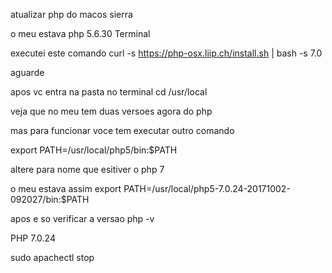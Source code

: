 atualizar php do macos sierra

o meu estava php 5.6.30
Terminal

executei este comando
curl -s https://php-osx.liip.ch/install.sh | bash -s 7.0

aguarde

apos vc entra na pasta no terminal 
cd /usr/local

veja que no meu tem duas versoes agora do php

mas para funcionar voce tem executar outro comando

export PATH=/usr/local/php5/bin:$PATH

altere para nome que esitiver o php 7

o meu estava assim
export PATH=/usr/local/php5-7.0.24-20171002-092027/bin:$PATH

apos e so verificar a versao 
php -v

PHP 7.0.24

sudo apachectl stop
